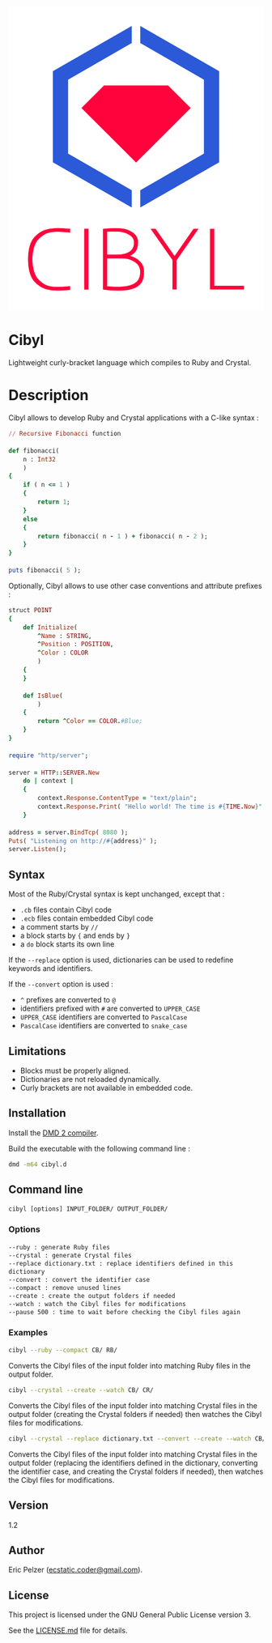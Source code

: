 ![](https://github.com/senselogic/CIBYL/blob/master/LOGO/cibyl.png)

# Cibyl

Lightweight curly-bracket language which compiles to Ruby and Crystal.

# Description

Cibyl allows to develop Ruby and Crystal applications with a C-like syntax :

```ruby
// Recursive Fibonacci function

def fibonacci(
    n : Int32
    )
{
    if ( n <= 1 )
    {
        return 1;
    }
    else
    {
        return fibonacci( n - 1 ) + fibonacci( n - 2 );
    }
}

puts fibonacci( 5 );
```

Optionally, Cibyl allows to use other case conventions and attribute prefixes :

```ruby
struct POINT
{
    def Initialize(
        ^Name : STRING,
        ^Position : POSITION,
        ^Color : COLOR
        )
    {
    }

    def IsBlue(
        )
    {
        return ^Color == COLOR.#Blue;
    }
}

require "http/server";

server = HTTP::SERVER.New
    do | context |
    {
        context.Response.ContentType = "text/plain";
        context.Response.Print( "Hello world! The time is #{TIME.Now}" );
    }

address = server.BindTcp( 8080 );
Puts( "Listening on http://#{address}" );
server.Listen();
```

## Syntax

Most of the Ruby/Crystal syntax is kept unchanged, except that :

*   `.cb` files contain Cibyl code
*   `.ecb` files contain embedded Cibyl code
*   a comment starts by `//`
*   a block starts by `{` and ends by `}`
*   a `do` block starts its own line

If the `--replace` option is used, dictionaries can be used to redefine keywords and identifiers.

If the `--convert` option is used :

*   `^` prefixes are converted to `@`
*   identifiers prefixed with `#` are converted to `UPPER_CASE`
*   `UPPER_CASE` identifiers are converted to `PascalCase`
*   `PascalCase` identifiers are converted to `snake_case`

## Limitations

*   Blocks must be properly aligned.
*   Dictionaries are not reloaded dynamically.
*   Curly brackets are not available in embedded code.

## Installation

Install the [DMD 2 compiler](https://dlang.org/download.html).

Build the executable with the following command line :

```bash
dmd -m64 cibyl.d
```

## Command line

```
cibyl [options] INPUT_FOLDER/ OUTPUT_FOLDER/
```

### Options

```
--ruby : generate Ruby files
--crystal : generate Crystal files
--replace dictionary.txt : replace identifiers defined in this dictionary
--convert : convert the identifier case
--compact : remove unused lines
--create : create the output folders if needed
--watch : watch the Cibyl files for modifications
--pause 500 : time to wait before checking the Cibyl files again
```

### Examples

```bash
cibyl --ruby --compact CB/ RB/
```

Converts the Cibyl files of the input folder into matching Ruby files in the output folder.

```bash
cibyl --crystal --create --watch CB/ CR/
```

Converts the Cibyl files of the input folder into matching Crystal files in the output folder
(creating the Crystal folders if needed) then watches the Cibyl files for modifications.

```bash
cibyl --crystal --replace dictionary.txt --convert --create --watch CB/ CR/
```

Converts the Cibyl files of the input folder into matching Crystal files in the output folder
(replacing the identifiers defined in the dictionary, converting the identifier case,
and creating the Crystal folders if needed), then watches the Cibyl files for modifications.

## Version

1.2

## Author

Eric Pelzer (ecstatic.coder@gmail.com).

## License

This project is licensed under the GNU General Public License version 3.

See the [LICENSE.md](LICENSE.md) file for details.
